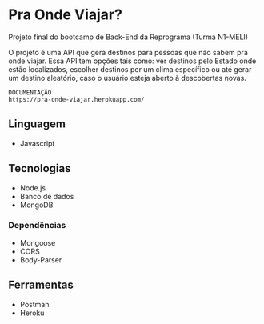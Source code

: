 # Pra Onde Viajar?
Projeto final do bootcamp de Back-End da Reprograma (Turma N1-MELI)

O projeto é uma API que gera destinos para pessoas que não sabem pra onde viajar. Essa API tem opções tais como: ver destinos pelo Estado onde estão localizados, escolher destinos por um clima específico ou até gerar um destino aleatório, caso o usuário esteja aberto à descobertas novas.


```
DOCUMENTAÇÃO
https://pra-onde-viajar.herokuapp.com/
```

## Linguagem
* Javascript

## Tecnologias
* Node.js
* Banco de dados
* MongoDB

### Dependências 
* Mongoose
* CORS
* Body-Parser

## Ferramentas
* Postman
* Heroku